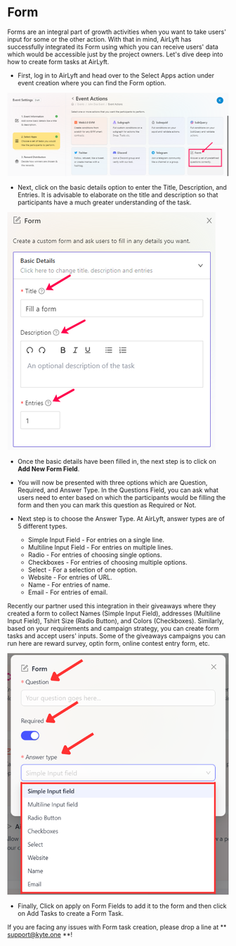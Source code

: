 # Form

Forms are an integral part of growth activities when you want to take users' input for some or the other action. With that in mind, AirLyft has successfully integrated its Form using which you can receive users' data which would be accessible just by the project owners. Let's dive deep into how to create form tasks at AirLyft. 

- First, log in to AirLyft and head over to the Select Apps action under event creation where you can find the Form option.

![](../../images/FormMain.png)

- Next, click on the basic details option to enter the Title, Description, and Entries. It is advisable to elaborate on the title and description so that participants have a much greater understanding of the task.

![](../../images/FormBasics.png)

- Once the basic details have been filled in, the next step is to click on **Add New Form Field**. 

- You will now be presented with three options which are Question, Required, and Answer Type. In the Questions Field, you can ask what users need to enter based on which the participants would be filling the form and then you can mark this question as Required or Not. 

- Next step is to choose the Answer Type. At AirLyft, answer types are of 5 different types.
    - Simple Input Field - For entries on a single line.
    - Multiline Input Field - For entries on multiple lines.
    - Radio - For entries of choosing single options.
    - Checkboxes - For entries of choosing multiple options.
    - Select - For a selection of one option. 
    - Website - For entries of URL.
    - Name - For entries of name.
    - Email - For entries of email.

Recently our partner used this integration in their giveaways where they created a form to collect Names (Simple Input Field), addresses (Multiline Input Field), Tshirt Size (Radio Button), and Colors (Checkboxes). Similarly, based on your requirements and campaign strategy, you can create form tasks and accept users' inputs. Some of the giveaways campaigns you can run here are reward survey, optin form, online contest entry form, etc.

![](../../images/FormElements.png)

- Finally, Click on apply on Form Fields to add it to the form and then click on Add Tasks to create a Form Task. 

If you are facing any issues with Form task creation, please drop a line at ** support@kyte.one **!